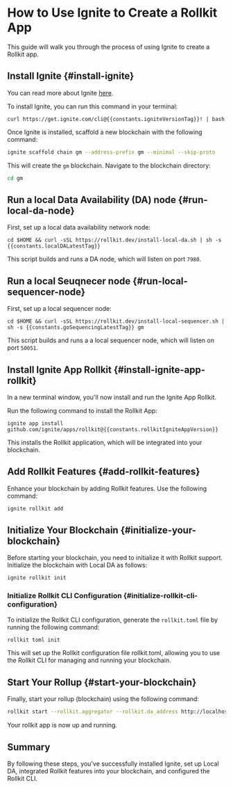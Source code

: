 # How to Use Ignite to Create a Rollkit App

This guide will walk you through the process of using Ignite to create a Rollkit app.

<!-- markdownlint-disable MD033 -->
<script setup>
import Callout from '../.vitepress/components/callout.vue'
import constants from '../.vitepress/constants/constants.js'
</script>

## Install Ignite {#install-ignite}

You can read more about Ignite [here](https://docs.ignite.com).

To install Ignite, you can run this command in your terminal:

```bash-vue
curl https://get.ignite.com/cli@{{constants.igniteVersionTag}}! | bash
```

Once Ignite is installed, scaffold a new blockchain with the following command:

```bash
ignite scaffold chain gm --address-prefix gm --minimal --skip-proto
```

This will create the `gm` blockchain. Navigate to the blockchain directory:

```bash
cd gm
```

## Run a local Data Availability (DA) node {#run-local-da-node}

First, set up a local data availability network node:

```bash-vue
cd $HOME && curl -sSL https://rollkit.dev/install-local-da.sh | sh -s {{constants.localDALatestTag}}
```

This script builds and runs a DA node, which will listen on port `7980`.

## Run a local Seuqnecer node {#run-local-sequencer-node}

First, set up a local sequencer node:

```bash-vue
cd $HOME && curl -sSL https://rollkit.dev/install-local-sequencer.sh | sh -s {{constants.goSequencingLatestTag}} gm
```

This script builds and runs a a local sequencer node, which will listen on port `50051`.

## Install Ignite App Rollkit {#install-ignite-app-rollkit}

In a new terminal window, you'll now install and run the Ignite App Rollkit.

Run the following command to install the Rollkit App:

```bash-vue
ignite app install github.com/ignite/apps/rollkit@{{constants.rollkitIgniteAppVersion}}
```

This installs the Rollkit application, which will be integrated into your blockchain.

## Add Rollkit Features {#add-rollkit-features}

Enhance your blockchain by adding Rollkit features. Use the following command:

```bash
ignite rollkit add
```

## Initialize Your Blockchain {#initialize-your-blockchain}

Before starting your blockchain, you need to initialize it with Rollkit support. Initialize the blockchain with Local DA as follows:

```bash
ignite rollkit init
```

### Initialize Rollkit CLI Configuration {#initialize-rollkit-cli-configuration}

To initialize the Rollkit CLI configuration, generate the `rollkit.toml` file by running the following command:

```bash
rollkit toml init
```

This will set up the Rollkit configuration file rollkit.toml, allowing you to use the Rollkit CLI for managing and running your blockchain.

## Start Your Rollup {#start-your-blockchain}

Finally, start your rollup (blockchain) using the following command:

```bash
rollkit start --rollkit.aggregator --rollkit.da_address http://localhost:7980
```

Your rollkit app is now up and running.

## Summary

By following these steps, you've successfully installed Ignite, set up Local DA, integrated Rollkit features into your blockchain, and configured the Rollkit CLI.

